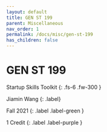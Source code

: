 ```yaml
---
layout: default
title: GEN ST 199
parent: Miscellaneous
nav_order: 1
permalink: /docs/misc/gen-st-199
has_children: false
---
```


# GEN ST 199

Startup Skills Toolkit
{: .fs-6 .fw-300 }

Jiamin Wang
{: .label}

Fall 2021
{: .label .label-green }

1 Credit
{: .label .label-purple }
